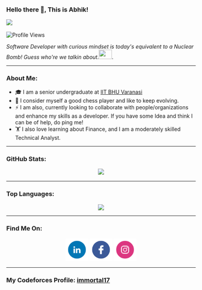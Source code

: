 ### Hello there 👋, This is Abhik!

<img src="https://img.shields.io/github/followers/abhik017?style=social"/>

![Profile Views](https://gpvc.arturio.dev/abhik017)

<p>
 <i>
    Software Developer with curious mindset is today's equivalent to a Nuclear Bomb! Guess who're we talkin about.<img src="https://raw.githubusercontent.com/TheDudeThatCode/TheDudeThatCode/master/Assets/Developer.gif" width=35 height=25>.
 </i>
</p>

---

### About Me:

- 🎓 I am a senior undergraduate at <a href="https://www.iitbhu.ac.in/"> IIT BHU Varanasi </a>
- 👨‍ I consider myself a good chess player and like to keep evolving.
- ⚡ I am also, currently looking to collaborate with people/organizations and enhance my skills as a developer. If you have some Idea and think I can be of help, do ping me!
- 🏋 I also love learning about Finance, and I am a moderately skilled Technical Analyst.

---
<!-- <p align="center">
  <a href="https://github.com/abhik017">
    <img src="https://github-readme-stats.vercel.app/api?username=abhik017&show_icons=true&hide=issues&theme=radical"/>
  </a>
</p> -->
### GitHub Stats:
<p align="center">
  <a href="https://github.com/abhik017">
    <img src="https://github-readme-stats.vercel.app/api?username=abhik017&show_icons=true&hide=issues&theme=radical"/>
  </a>
</p>

---

### Top Languages: 
<p align="center">
  <a href="https://github.com/abhik017">
    <img src="https://github-readme-stats.vercel.app/api/top-langs/?username=abhik017&hide=html,css&theme=radical" align="center" />
  </a>
</p>

---

### Find Me On:
<p align="center">
 <a href="https://www.linkedin.com/in/abhikmehta/"><img src="https://github.com/aritraroy/social-icons/blob/master/linkedin-icon.png?raw=true" width="60"></a>
<a href="https://www.facebook.com/abhik.mehta.16"><img src="https://github.com/aritraroy/social-icons/blob/master/facebook-icon.png?raw=true" width="60"></a>
<a href="https://www.instagram.com/abhik017/"><img src="https://github.com/aritraroy/social-icons/blob/master/instagram-icon.png?raw=true" width="60"></a>
</p>

---

### My Codeforces Profile: [immortal17](https://codeforces.com/profile/immortal17)


